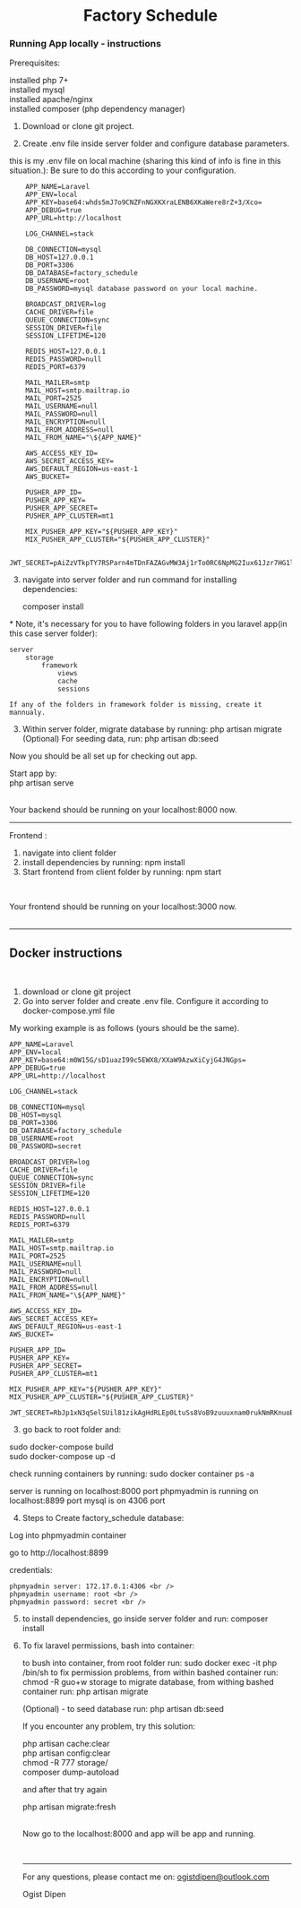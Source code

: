 <h1 align="center">Factory Schedule</h1>

<h3>Running App locally - instructions </h3>

Prerequisites:

installed php 7+ <br />
installed mysql <br />
installed apache/nginx <br />
installed composer (php dependency manager) <br />

1. Download or clone git project.

2. Create .env file inside server folder and configure database parameters.

this is my .env file on local machine (sharing this kind of info is fine in this situation.):
Be sure to do this according to your configuration.

        APP_NAME=Laravel
        APP_ENV=local
        APP_KEY=base64:whds5mJ7o9CNZFnNGXKXraLENB6XKaWere8rZ+3/Xco=
        APP_DEBUG=true
        APP_URL=http://localhost

        LOG_CHANNEL=stack

        DB_CONNECTION=mysql
        DB_HOST=127.0.0.1
        DB_PORT=3306
        DB_DATABASE=factory_schedule
        DB_USERNAME=root
        DB_PASSWORD=mysql database password on your local machine.

        BROADCAST_DRIVER=log
        CACHE_DRIVER=file
        QUEUE_CONNECTION=sync
        SESSION_DRIVER=file
        SESSION_LIFETIME=120

        REDIS_HOST=127.0.0.1
        REDIS_PASSWORD=null
        REDIS_PORT=6379

        MAIL_MAILER=smtp
        MAIL_HOST=smtp.mailtrap.io
        MAIL_PORT=2525
        MAIL_USERNAME=null
        MAIL_PASSWORD=null
        MAIL_ENCRYPTION=null
        MAIL_FROM_ADDRESS=null
        MAIL_FROM_NAME="\${APP_NAME}"

        AWS_ACCESS_KEY_ID=
        AWS_SECRET_ACCESS_KEY=
        AWS_DEFAULT_REGION=us-east-1
        AWS_BUCKET=

        PUSHER_APP_ID=
        PUSHER_APP_KEY=
        PUSHER_APP_SECRET=
        PUSHER_APP_CLUSTER=mt1

        MIX_PUSHER_APP_KEY="${PUSHER_APP_KEY}"
        MIX_PUSHER_APP_CLUSTER="${PUSHER_APP_CLUSTER}"

        JWT_SECRET=pAiZzVTkpTY7RSParn4mTDnFAZAGvMW3Aj1rTo0RC6NpMG2Iux61Jzr7HG1l1PbO

3. navigate into server folder and run command for installing dependencies:

   composer install

\* Note, it's necessary for you to have following folders in you laravel app(in this case server folder):

    server
        storage
            framework
                views
                cache
                sessions

    If any of the folders in framework folder is missing, create it mannualy.

3. Within server folder, migrate database by running: php artisan migrate<br />
   (Optional) For seeding data, run:
   php artisan db:seed
   <br />

Now you should be all set up for checking out app.

Start app by: <br />
php artisan serve

<br />
Your backend should be running on your localhost:8000 now.

<br />
<hr />

Frontend :

1. navigate into client folder
2. install dependencies by running: npm install
3. Start frontend from client folder by running: npm start

<br />

Your frontend should be running on your localhost:3000 now.
<br />
<br />

<hr />

<h2>Docker instructions </h2>
<br />

1. download or clone git project
2. Go into server folder and create .env file.
   Configure it according to docker-compose.yml file

My working example is as follows (yours should be the same).

    APP_NAME=Laravel
    APP_ENV=local
    APP_KEY=base64:m0W15G/sD1uazI99c5EWX8/XXaW9AzwXiCyjG4JNGps=
    APP_DEBUG=true
    APP_URL=http://localhost

    LOG_CHANNEL=stack

    DB_CONNECTION=mysql
    DB_HOST=mysql
    DB_PORT=3306
    DB_DATABASE=factory_schedule
    DB_USERNAME=root
    DB_PASSWORD=secret

    BROADCAST_DRIVER=log
    CACHE_DRIVER=file
    QUEUE_CONNECTION=sync
    SESSION_DRIVER=file
    SESSION_LIFETIME=120

    REDIS_HOST=127.0.0.1
    REDIS_PASSWORD=null
    REDIS_PORT=6379

    MAIL_MAILER=smtp
    MAIL_HOST=smtp.mailtrap.io
    MAIL_PORT=2525
    MAIL_USERNAME=null
    MAIL_PASSWORD=null
    MAIL_ENCRYPTION=null
    MAIL_FROM_ADDRESS=null
    MAIL_FROM_NAME="\${APP_NAME}"

    AWS_ACCESS_KEY_ID=
    AWS_SECRET_ACCESS_KEY=
    AWS_DEFAULT_REGION=us-east-1
    AWS_BUCKET=

    PUSHER_APP_ID=
    PUSHER_APP_KEY=
    PUSHER_APP_SECRET=
    PUSHER_APP_CLUSTER=mt1

    MIX_PUSHER_APP_KEY="${PUSHER_APP_KEY}"
    MIX_PUSHER_APP_CLUSTER="${PUSHER_APP_CLUSTER}"

    JWT_SECRET=RbJp1xN3qSelSUil81zikAgHdRLEp0LtuSs8VoB9zuuuxnam0rukNmRKnuoBpTlMySnCSQYsxiL9iMhXfMYLNxwzrR09CAMptY46vomHmGZ6lAvRFadakrM7H9zEgJOl

3.  go back to root folder and:

sudo docker-compose build <br />
sudo docker-compose up -d

check running containers by running:
sudo docker container ps -a

server is running on localhost:8000 port
phpmyadmin is running on localhost:8899 port
mysql is on 4306 port

4. Steps to Create factory_schedule database:

Log into phpmyadmin container

go to http://localhost:8899

credentials: <br />

    phpmyadmin server: 172.17.0.1:4306 <br />
    phpmyadmin username: root <br />
    phpmyadmin password: secret <br />

5. to install dependencies, go inside server folder and run: composer install

6. To fix laravel permissions, bash into container:

   to bush into container, from root folder run: sudo docker exec -it php /bin/sh
   to fix permission problems, from within bashed container run: chmod -R guo+w storage
   to migrate database, from withing bashed container run: php artisan migrate

   (Optional) - to seed database run:
   php artisan db:seed <br />

   If you encounter any problem, try this solution: <br />

   php artisan cache:clear <br />
   php artisan config:clear <br />
   chmod -R 777 storage/ <br />
   composer dump-autoload <br />

   and after that try again <br />

   php artisan migrate:fresh <br /><br />

   Now go to the localhost:8000 and app will be app and running. <br />

    <br />
    <hr />

   For any questions, please contact me on: ogistdipen@outlook.com <br />

   Ogist Dipen
